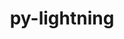 ---
title: "py-lightning"
layout: cache
categories: [package, develop-2025-03-09]
meta: {"compilers": ["apple-clang@=16.0.0", "gcc@=13.2.0"], "num_specs": 10, "num_specs_by_stack": {"ml-darwin-aarch64-mps": 2, "ml-linux-aarch64-cpu": 2, "ml-linux-aarch64-cuda": 2, "ml-linux-x86_64-cpu": 2, "ml-linux-x86_64-cuda": 2, "root": 10}, "oss": ["sequoia", "ubuntu24.04"], "platforms": ["darwin", "linux"], "stacks": ["ml-darwin-aarch64-mps", "ml-linux-aarch64-cpu", "ml-linux-aarch64-cuda", "ml-linux-x86_64-cpu", "ml-linux-x86_64-cuda", "root"], "targets": ["aarch64", "x86_64_v3"], "versions": ["2.4.0", "2.5.0"]}
spec_details: [{"compiler": "gcc@=13.2.0", "hash": "3wursncwwu6duyzokqtgdj6jrdxrr4cr", "os": "ubuntu24.04", "platform": "linux", "size": "-", "stacks": ["ml-linux-aarch64-cpu", "root"], "target": "aarch64", "variants": ["build_system=python_pip"], "versions": ["2.5.0"]}, {"compiler": "gcc@=13.2.0", "hash": "5bilkvusuq33ju3vuxjomgsamd344gnb", "os": "ubuntu24.04", "platform": "linux", "size": "-", "stacks": ["ml-linux-x86_64-cpu", "root"], "target": "x86_64_v3", "variants": ["build_system=python_pip"], "versions": ["2.4.0"]}, {"compiler": "gcc@=13.2.0", "hash": "aboxvdpri3j57hpdcd2qji2pouql5tcx", "os": "ubuntu24.04", "platform": "linux", "size": "-", "stacks": ["ml-linux-x86_64-cpu", "root"], "target": "x86_64_v3", "variants": ["build_system=python_pip"], "versions": ["2.5.0"]}, {"compiler": "gcc@=13.2.0", "hash": "h45nyjzsmwc3a6j3ovbkwhueb6cpeq2l", "os": "ubuntu24.04", "platform": "linux", "size": "-", "stacks": ["ml-linux-x86_64-cuda", "root"], "target": "x86_64_v3", "variants": ["build_system=python_pip"], "versions": ["2.5.0"]}, {"compiler": "apple-clang@=16.0.0", "hash": "p4at3mjkgb4bze7mvhkcrh3ghx3ihwdb", "os": "sequoia", "platform": "darwin", "size": "-", "stacks": ["ml-darwin-aarch64-mps", "root"], "target": "aarch64", "variants": ["build_system=python_pip"], "versions": ["2.4.0"]}, {"compiler": "gcc@=13.2.0", "hash": "pe2lmcp4uvkn4574fpnk7rot2armahkt", "os": "ubuntu24.04", "platform": "linux", "size": "-", "stacks": ["ml-linux-aarch64-cuda", "root"], "target": "aarch64", "variants": ["build_system=python_pip"], "versions": ["2.5.0"]}, {"compiler": "gcc@=13.2.0", "hash": "sqyichueoszgu67h4qhklk3mpxfzpjwy", "os": "ubuntu24.04", "platform": "linux", "size": "-", "stacks": ["ml-linux-x86_64-cuda", "root"], "target": "x86_64_v3", "variants": ["build_system=python_pip"], "versions": ["2.4.0"]}, {"compiler": "apple-clang@=16.0.0", "hash": "u2jrhdthdvtjpgrgkxb2nzitinkusmme", "os": "sequoia", "platform": "darwin", "size": "-", "stacks": ["ml-darwin-aarch64-mps", "root"], "target": "aarch64", "variants": ["build_system=python_pip"], "versions": ["2.5.0"]}, {"compiler": "gcc@=13.2.0", "hash": "wndu5iv4vz7xkbiycw6ehdias2hofnyd", "os": "ubuntu24.04", "platform": "linux", "size": "-", "stacks": ["ml-linux-aarch64-cpu", "root"], "target": "aarch64", "variants": ["build_system=python_pip"], "versions": ["2.4.0"]}, {"compiler": "gcc@=13.2.0", "hash": "xejkmvqnafh23cmi2f5bwhdxjj6i2jqw", "os": "ubuntu24.04", "platform": "linux", "size": "-", "stacks": ["ml-linux-aarch64-cuda", "root"], "target": "aarch64", "variants": ["build_system=python_pip"], "versions": ["2.4.0"]}]
---